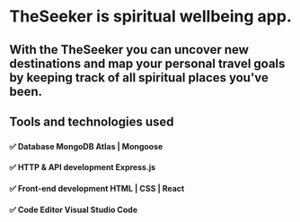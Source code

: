 ###
###
###
# TheSeeker is spiritual wellbeing app.
###
###
###
## With the TheSeeker you can uncover new destinations and map your personal travel goals by keeping track of all spiritual places you've been.
###
###
###
###
## Tools and technologies used
###
###
#### ✅ Database MongoDB Atlas | Mongoose
#### ✅ HTTP & API development  Express.js
#### ✅ Front-end development HTML | CSS | React 
#### ✅ Code Editor Visual Studio Code